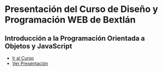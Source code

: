 # Presentación del Curso de Diseño y Programación WEB de Bextlán
## Introducción a la Programación Orientada a Objetos y JavaScript
* [Ir al Curso](http://bextlan.com/cursos/web/)
* [Ver Presentación](http://jonmircha.github.io/slides-poo-js)
